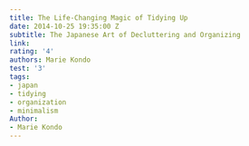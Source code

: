 ```yaml
---
title: The Life-Changing Magic of Tidying Up
date: 2014-10-25 19:35:00 Z
subtitle: The Japanese Art of Decluttering and Organizing
link: 
rating: '4'
authors: Marie Kondo
test: '3'
tags:
- japan
- tidying
- organization
- minimalism
Author:
- Marie Kondo
---
```


